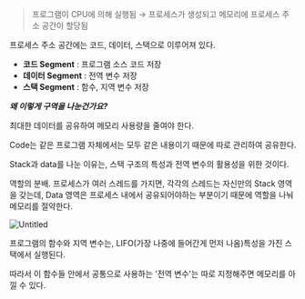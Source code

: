 > 프로그램이 CPU에 의해 실행됨 → 프로세스가 생성되고 메모리에 프로세스 주소 공간이 할당됨
> 

프로세스 주소 공간에는 코드, 데이터, 스택으로 이루어져 있다.

- **코드 Segment** : 프로그램 소스 코드 저장
- **데이터 Segment** : 전역 변수 저장
- **스택 Segment** : 함수, 지역 변수 저장

***왜 이렇게 구역을 나눈건가요?***

최대한 데이터를 공유하여 메모리 사용량을 줄여야 한다.

Code는 같은 프로그램 자체에서는 모두 같은 내용이기 때문에 따로 관리하여 공유한다.

Stack과 data를 나눈 이유는, 스택 구조의 특성과 전역 변수의 활용성을 위한 것이다.

역할의 분배. 프로세스가 여러 스레드를 가지면, 각각의 스레드는 자신만의 Stack 영역을 갖는데, Data 영역은 프로세스 내에서 공유되어야하는 부분이기 때문에 역할을 나눠 메모리를 절약한다.

![Untitled](https://s3-us-west-2.amazonaws.com/secure.notion-static.com/befe7076-bce5-4d09-8f4f-5fb3c5566240/Untitled.png)

프로그램의 함수와 지역 변수는, LIFO(가장 나중에 들어간게 먼저 나옴)특성을 가진 스택에서 실행된다.

따라서 이 함수들 안에서 공통으로 사용하는 '전역 변수'는 따로 지정해주면 메모리를 아낄 수 있다.
